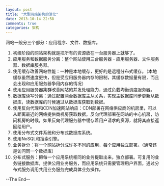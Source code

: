 ```yaml
---
layout: post
title: "大型网站架构的演化"
date: 2013-10-14 22:58
comments: true
categories: 架构
---
```


网站一般分三个部分：应用程序、文件、数据库。

1. 初级阶段的网站架构就是把所有的资源放在一台服务器上就够了。
2. 应用服务和数据服务分离：整个网站使用三台服务器 - 应用服务器、文件服务器、数据库服务器。
3. 使用缓存改善网站性能：一种是本地缓存，更好的是远程分布式缓存。（本地缓存虽然速度更快，但是受应用服务器内存的限制，其缓存数据量有限，而且会出现和应用服务器争用内存的情况）
4. 使用应用服务器集群改善网站的并发处理能力，通过负载均衡调度服务器。
5. 数据库读写分离：通过配置两台数据库主从关系，实现主数据库同步更新从数据库，读数据库的时候通过从数据库获取到数据。
6. 使用反向代理和CDN加速网站响应：CDN部署在网络供应商的机房里，可以从距离最近的网络提供商机房获取数据。反向代理部署在网站的中心机房，访问机房的时候，如果反向代理服务器中缓存着用户请求的资源，就将其直接返回给用户。
7. 使用分布式文件系统和分布式数据库系统。
8. 使用NoSQL和搜索引擎。
9. 业务拆分：将一个网站拆分成许多不同的应用，每个应用独立部署。（通常还是访问同一个数据库）
10. 分布式服务：把每一个应用系统相同的业务提取出来，独立部署。可复用的业务链接数据库，提供公用业务服务，而应用系统只需要管理用户界面，通过分布式服务调用共用业务服务完成具体业务操作。


--The End--